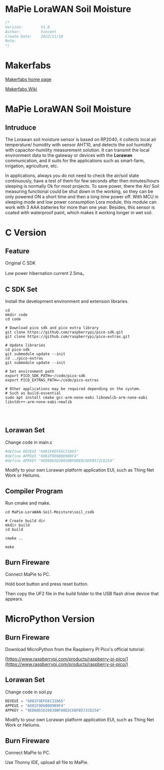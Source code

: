 

# MaPie LoraWAN Soil Moisture



```c++
/*
Version:		V1.0
Author:			Vincent
Create Date:	2022/11/18
Note:
*/
```



# Makerfabs

[Makerfabs home page](https://www.makerfabs.com/)

[Makerfabs Wiki](https://makerfabs.com/wiki/index.php?title=Main_Page)



# MaPie LoraWAN Soil Moisture

## Intruduce

The Lorawan soil moisture sensor is based on RP2040, it collects local air temperature/ humidity with sensor AHT10, and detects the soil humidity with capacitor-humility measurement solution. It can transmit the local environment data to the gateway or devices with the **Lorawan** communication, and it suits for the applications such as smart-farm, irrigation, agriculture, etc.

In applications, always you do not need to check the air/soil state continuously, have a test of them for few seconds after then minutes/hours sleeping is normally Ok for most projects. To save power, there the Air/ Soil measuring functional could be shut down in the working, so they can be only powered ON a short time and then a long time power off. With MCU in sleeping mode and low power consumption Lora module, this module can work with 3 AAA batteries for more than one year. Besides, this sensor is coated with waterproof paint, which makes it working longer in wet soil.





# C Version

## Feature

Original C SDK

Low power hibernation current 2.5ma。



## C SDK Set

Install the development environment and extension libraries.

```shell
cd 
mkdir code
cd code

# Download pico sdk and pico extra library
git clone https://github.com/raspberrypi/pico-sdk.git
git clone https://github.com/raspberrypi/pico-extras.git

# Update libraries
cd pico-sdk
git submodule update --init
cd ../pico-extras
git submodule update --init

# Set environment path
export PICO_SDK_PATH=~/code/pico-sdk
export PICO_EXTRAS_PATH=~/code/pico-extras

# Other applications may be required depending on the system.
# Such as build-essential
sudo apt install cmake gcc-arm-none-eabi libnewlib-arm-none-eabi libstdc++-arm-none-eabi-newlib


 
```

## Lorawan Set

Change code in main.c

```python
#define DEVEUI "6081F9EFE6C31D65"
#define APPEUI "6081F9D6B0D9B9F4"
#define APPKEY "9ED8865D20830BF00EDC6DFB572CD254"
```

Modify to your own Lorawan platform application EUI, such as Thing Net Work or Heliums.

 

## Compiler Program

Run cmake and make.

```shell
cd MaPie-LoraWAN-Soil-Moisture\soil_csdk

# Create build dir
mkdir build
cd build

cmake ..

make

```



## Burn Fireware

Connect MaPie to PC.

Hold boot button and press reset button.

Then copy the UF2 file in the build folder to the USB flash drive device that appears.

 





# MicroPython Version

## Burn Fireware

Download MicroPython from the Raspberry PI Pico's official tutorial:

[https://www.raspberrypi.com/products/raspberry-pi-pico/](https://www.raspberrypi.com/products/raspberry-pi-pico/)



## Lorawan Set

Change code in soil.py

```python
DEVEUI = "6081F9EFE6C31D65"
APPEUI = "6081F9D6B0D9B9F4"
APPKEY = "9ED8865D20830BF00EDC6DFB572CD254"
```

Modify to your own Lorawan platform application EUI, such as Thing Net Work or Heliums.

 

## Burn Fireware

Connect MaPie to PC.

Use Thonny IDE, upload all file to MaPie.